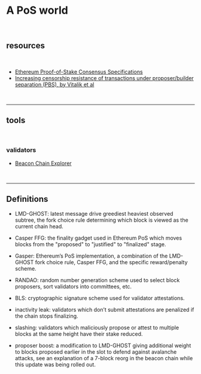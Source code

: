# A PoS world

<br>


## resources

<br>

* [Ethereum Proof-of-Stake Consensus Specifications](https://github.com/ethereum/consensus-specs/tree/dev/specs)
* [Increasing censorship resistance of transactions under proposer/builder separation (PBS), by Vitalik et al](https://notes.ethereum.org/@vbuterin/pbs_censorship_resistance)


<br>

---

## tools 

<br>


### validators

* [Beacon Chain Explorer](https://prater.beaconcha.in/)


<br>

---


## Definitions


* LMD-GHOST: latest message drive greediest heaviest observed subtree, the fork choice rule determining which block is viewed as the current chain head.

* Casper FFG: the finality gadget used in Ethereum PoS which moves blocks from the "proposed" to "justified" to "finalized" stage.

* Gasper: Ethereum’s PoS implementation, a combination of the LMD-GHOST fork choice rule, Casper FFG, and the specific reward/penalty scheme.

* RANDAO: random number generation scheme used to select block proposers, sort validators into committees, etc.

* BLS: cryptographic signature scheme used for validator attestations.

* inactivity leak: validators which don’t submit attestations are penalized if the chain stops finalizing.

* slashing: validators which maliciously propose or attest to multiple blocks at the same height have their stake reduced.

* proposer boost: a modification to LMD-GHOST giving additional weight to blocks proposed earlier in the slot to defend against avalanche attacks, see an explanation of a 7-block reorg in the beacon chain while this update was being rolled out.


